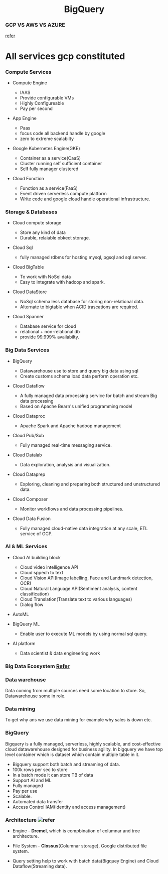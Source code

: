 <h1 align='center'>BigQuery</h1>

### GCP VS AWS VS AZURE

[refer](http://blogs.vmware.com/cloudhealth/files/2018/07/Aws-vs-Azure.png)

# All services gcp constituted

### Compute Services
- Compute Engine
  - IAAS
  - Provide configurable VMs
  - Highly Configureable
  - Pay per second

- App Engine
  - Paas
  - focus code all backend handle by google
  - zero to extreme scalabilty
  
- Google Kubernetes Engine(GKE)
  - Container as a service(CaaS)
  - Cluster running self sufficient container
  - Self fully manager clustered

- Cloud Function
  - Function as a service(FaaS)
  - Event driven serverless compute platform
  - Write code and google cloud handle operational infrastructure.
  
### Storage & Databases

- Cloud compute storage
  - Store any kind of data
  - Durable, relaiable obkect storage.
 
- Cloud Sql
  - fully managed rdbms for hosting mysql, pgsql and sql server.

- Cloud BigTable
  - To work with NoSql data
  - Easy to integrate with hadoop and spark.

- Cloud DataStore
  - NoSql schema less database for storing non-relational data.
  - Alternate to bigtable when ACID trascations are required.
 
- Cloud Spanner
  - Database service for cloud
  - relational + non-relational db
  - provide 99.999% availabilty.

### Big Data Services

- BigQuery
  - Datawarehouse use to store and query big data using sql
  - Create customs schema load data perform operation etc.
  
- Cloud Dataflow
  - A fully managed data processing service for batch and stream Big data processing 
  - Based on Apache Bearn's unified programming model

- Cloud Dataproc
  - Apache Spark and Apache hadoop management

- Cloud Pub/Sub
  - Fully managed real-time messaging service.
  
- Cloud Datalab
  - Data exploration, analysis and visualization.

- Cloud Dataprep
  - Exploring, cleaning and preparing both structured and unstructured data.

- Cloud Composer
  - Monitor workflows and data processing pipelines.
 
- Cloud Data Fusion
  - Fully managed cloud-native data integration at any scale, ETL service of GCP.

### AI & ML Services

- Cloud AI building block
  - Cloud video intelligence API
  - Cloud sppech to text
  - Cloud Vision API(Image labelling, Face and Landmark detection, OCR)
  - Cloud Natural Language API(Sentiment analysis, content classification)
  - Cloud Translation(Translate text to various languages)
  - Dialog flow

- AutoML

- BigQuery ML
  - Enable user to execute ML models by using normal sql query.
- AI platform
  - Data scientist & data engineering work

### Big Data Ecosystem [Refer](https://miro.medium.com/max/1400/0*HQTP_FpEDiIth6DE)

### Data warehouse

Data coming from multiple sources need some location to store. So, Datawarehouse some in role.

### Data mining 

To get why ans we use data mining for example why sales is down etc.

### BigQuery

Bigquery is a fully managed, serverless, highly scalable, and cost-effective cloud datawarehouse designed for business agility. In bigquery we have top level container which is dataset which contain multiple table in it.

- Bigquery support both batch and streaming of data.
- 100k rows per sec to store
- In a batch mode it can store TB of data
- Support AI and ML
- Fully managed
- Pay per use
- Scalable.
- Automated data transfer
- Access Control IAM(Identity and access management) 

### Architecture ![refer](https://storage.googleapis.com/gweb-cloudblog-publish/images/BQ_Explained_2.max-900x900.jpg)

- Engine - **Dremel**, which is compbination of columnar and tree architecture.
- File System - **Clossus**(Columnar storage), Google distributed file system.

- Query setting help to work with batch data(Bigquey Engine) and Cloud Dataflow(Streaming data).
